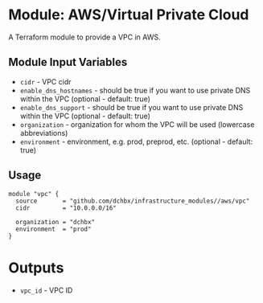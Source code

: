 Module: AWS/Virtual Private Cloud
=================================

A Terraform module to provide a VPC in AWS.


Module Input Variables
----------------------

- `cidr` 		 - VPC cidr
- `enable_dns_hostnames` - should be true if you want to use private DNS within the VPC (optional - default: true)
- `enable_dns_support`   - should be true if you want to use private DNS within the VPC (optional - default: true)
- `organization` 	 - organization for whom the VPC will be used (lowercase abbreviations)
- `environment` 	 - environment, e.g. prod, preprod, etc. (optional - default: true)

Usage
-----

```hcl
module "vpc" {
  source       = "github.com/dchbx/infrastructure_modules//aws/vpc"
  cidr         = "10.0.0.0/16"
  
  organization = "dchbx"
  environment  = "prod"
}
```

Outputs
=======

 - `vpc_id` - VPC ID
